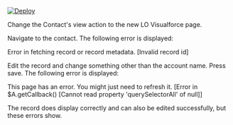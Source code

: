 [![Deploy](https://deploy-to-sfdx.com/dist/assets/images/DeployToSFDX.svg)](https://deploy-to-sfdx.com)

Change the Contact's view action to the new LO Visualforce page.

Navigate to the contact.  The following error is displayed:

Error in fetching record or record metadata. [Invalid record id]

Edit the record and change something other than the account name. Press save.  The following error is displayed:

This page has an error. You might just need to refresh it. [Error in $A.getCallback() [Cannot read property 'querySelectorAll' of null]]

The record does display correctly and can also be edited successfully, but these errors show. 

